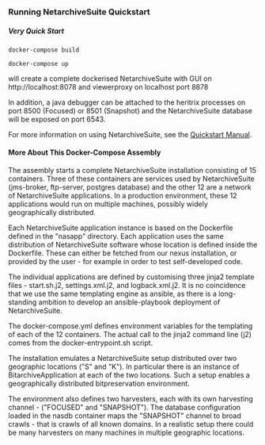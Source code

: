 ### Running NetarchiveSuite Quickstart

##### Very Quick Start

`docker-compose build`

`docker-compose up`

will create a complete dockerised NetarchiveSuite with GUI on http://localhost:8078 and viewerproxy on localhost port 8878

In addition, a java debugger can be attached to the heritrix processes on port 8500 (Focused) or 8501 (Snapshot) and the
NetarchiveSuite database will be exposed on port 6543.

For more information on using NetarchiveSuite, see the [Quickstart Manual](https://sbforge.org/display/NASDOC/Quick+Start+Manual).

#### More About This Docker-Compose Assembly

The assembly starts a complete NetarchiveSuite installation consisting of 15 containers. Three of these containers are services used by NetarchiveSuite (jms-broker, ftp-server, postgres database) and the other 12 are a network of NetarchiveSuite applications. In a production environment, these 12 applications would run on multiple machines, possibly widely geographically distributed.

Each NetarchiveSuite application instance is based on the Dockerfile defined in the "nasapp" directory. Each application uses the same distribution of NetarchiveSuite software whose location is defined inside the Dockerfile. These can either be fetched from our nexus installation, or provided by the user - for example in order to test self-developed code.

The individual applications are defined by customising three jinja2 template files - start.sh.j2, settings.xml.j2, and logback.xml.j2. It is no coincidence that we use the same templating engine as ansible, as there is a long-standing ambition to develop an ansible-playbook deployment of NetarchiveSuite.

The docker-compose.yml defines environment variables for the templating of each of the 12 containers. The actual call to the jinja2 command line (j2) comes from the docker-entrypoint.sh script.

The installation emulates a NetarchiveSuite setup distributed over two geographic locations ("S" and "K"). In particular there is an instance of BitarchiveApplication at each of the two locations. Such a setup enables a geographically distributed bitpreservation environment.

The environment also defines two harvesters, each with its own harvesting channel - ("FOCUSED" and "SNAPSHOT"). The database configuration loaded in the nasdb container maps the "SNAPSHOT" channel to broad crawls - that is crawls of all known domains. In a realistic setup there could be many harvesters on many machines in multiple geographic locations.